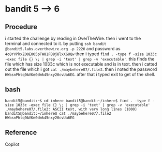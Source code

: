 # bandit 5 --> 6

## Procedure
i started the challenge by reading in OverTheWire.
then i went to the terminal and connected to it.
by putting `ssh bandit @bandit5.labs.overthewire.org -p 2220` 
and password as `4oQYVPkxZOOEOO5pTW81FB8j8lxXGUQw`
then i typed `find . -type f -size 1033c -exec file {} \; | grep -i 'text' | grep -v 'executable'`.
this finds the file which has size 1033c which is not executable and is in text.
then i catted out the file which i got `cat ./maybehere07/.file2`.
then i noted the password `HWasnPhtq9AVKe0dmk45nxy20cvUa6EG`.
after that i typed exit to get of the shell.

## bash
`bandit5@bandit:~$ cd inhere
bandit5@bandit:~/inhere$ find . -type f -size 1033c -exec file {} \; | grep -i 'text' | grep -v 'executable'
./maybehere07/.file2: ASCII text, with very long lines (1000)
bandit5@bandit:~/inhere$ cat ./maybehere07/.file2
HWasnPhtq9AVKe0dmk45nxy20cvUa6EG`

## Reference
Copilot
